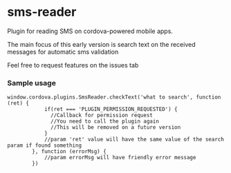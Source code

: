 # sms-reader #

Plugin for reading SMS on cordova-powered mobile apps.

The main focus of this early version is search text on the received messages for automatic sms validation

Feel free to request features on the issues tab

### Sample usage ###

```
window.cordova.plugins.SmsReader.checkText('what to search', function (ret) {
			if(ret === 'PLUGIN_PERMISSION_REQUESTED') {
			  //Callback for permission request
			  //You need to call the plugin again
			  //This will be removed on a future version
			}
			//param 'ret' value will have the same value of the search param if found something
		}, function (errorMsg) {
			//param errorMsg will have friendly error message
		})

```
